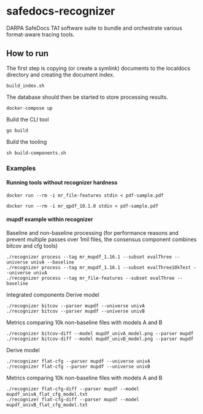 # safedocs-recognizer
DARPA SafeDocs TA1 software suite to bundle and orchestrate various format-aware tracing tools.

## How to run

The first step is copying (or create a symlink) documents to the localdocs directory and creating the document index.

```
build_index.sh
```

The database should then be started to store processing results.

```
docker-compose up
```

Build the CLI tool

```
go build
```

Build the tooling

```
sh build-components.sh
```

### Examples

#### Running tools without recognizer hardness

```
docker run --rm -i mr_file-features stdin < pdf-sample.pdf
```

```
docker run --rm -i mr_qpdf_10.1.0 stdin < pdf-sample.pdf 
```

#### mupdf example within recognizer

Baseline and non-baseline processing (for performance reasons and prevent multiple passes over 1mil files, the consensus component combines bitcov and cfg tools)

```
./recognizer process --tag mr_mupdf_1.16.1 --subset evalThree --universe univA --baseline
./recognizer process --tag mr_mupdf_1.16.1 --subset evalThree10kTest --universe univA
./recognizer process --tag mr_file-features --subset evalThree --baseline
```

Integrated components
Derive model
```
./recognizer bitcov --parser mupdf --universe univA
./recognizer bitcov --parser mupdf --universe univB
```

Metrics comparing 10k non-baseline files with models A and B
```
./recognizer bitcov-diff --model mupdf_univA_model.png --parser mupdf
./recognizer bitcov-diff --model mupdf_univB_model.png --parser mupdf
```

Derive model
```
./recognizer flat-cfg --parser mupdf --universe univA
./recognizer flat-cfg --parser mupdf --universe univB
```

Metrics comparing 10k non-baseline files with models A and B
```
./recognizer flat-cfg-diff --parser mupdf --model mupdf_univA_flat_cfg_model.txt
./recognizer flat-cfg-diff --parser mupdf --model mupdf_univB_flat_cfg_model.txt
```